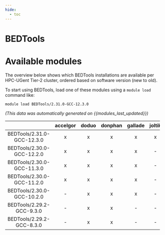 ```yaml
---
hide:
  - toc
---
```


BEDTools
========

# Available modules


The overview below shows which BEDTools installations are available per HPC-UGent Tier-2 cluster, ordered based on software version (new to old).

To start using BEDTools, load one of these modules using a `module load` command like:

```shell
module load BEDTools/2.31.0-GCC-12.3.0
```

*(This data was automatically generated on {{modules_last_updated}})*  

| |accelgor|doduo|donphan|gallade|joltik|shinx|skitty|
| :---: | :---: | :---: | :---: | :---: | :---: | :---: | :---: |
|BEDTools/2.31.0-GCC-12.3.0|x|x|x|x|x|x|x|
|BEDTools/2.30.0-GCC-12.2.0|x|x|x|x|-|-|-|
|BEDTools/2.30.0-GCC-11.3.0|x|x|x|x|-|x|-|
|BEDTools/2.30.0-GCC-11.2.0|x|x|x|x|-|-|-|
|BEDTools/2.30.0-GCC-10.2.0|-|x|x|x|-|-|-|
|BEDTools/2.29.2-GCC-9.3.0|-|x|x|-|-|-|-|
|BEDTools/2.29.2-GCC-8.3.0|-|x|x|-|-|-|-|
